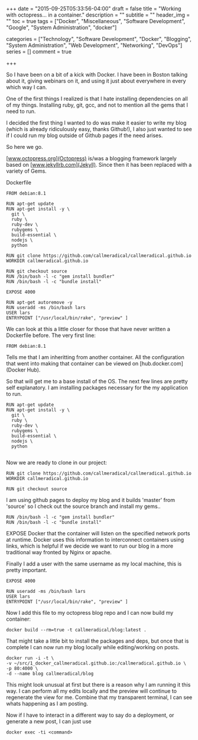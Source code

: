 +++
date = "2015-09-25T05:33:56-04:00"
draft = false
title = "Working with octopress... in a container."
description = ""
subtitle = ""
header_img = ""
toc = true
tags = ["Docker", "Miscellaneous", "Software Development", "Google", "System Administration", "docker"]

categories = ["Technology", "Software Development", "Docker", "Blogging", "System Administration", "Web Development", "Networking", "DevOps"]
series = []
comment = true

+++

So I have been on a bit of a kick with Docker. I have been in Boston talking 
about it, giving webinars on it, and using it just about everywhere in every 
which way I can.

One of the first things I realized is that I hate installing dependencies on 
all of my things. Installing ruby, git, gcc, and not to mention all the gems 
that I need to run. 

I decided the first thing I wanted to do was make it easier to write my blog
(which is already ridiculously easy, thanks Github!), I also just wanted to 
see if I could run my blog outside of Github pages if the need arises.
<!-- more -->
So here we go.

[www.octopress.org](Octopress) is/was a blogging framework largely based on 
[www.jekyllrb.com](Jekyll). Since then it has been replaced with a variety 
of Gems. 

Dockerfile
```
FROM debian:8.1

RUN apt-get update
RUN apt-get install -y \
  git \
  ruby \
  ruby-dev \
  rubygems \
  build-essential \
  nodejs \
  python

RUN git clone https://github.com/callmeradical/callmeradical.github.io
WORKDIR callmeradical.github.io

RUN git checkout source
RUN /bin/bash -l -c "gem install bundler"
RUN /bin/bash -l -c "bundle install"

EXPOSE 4000

RUN apt-get autoremove -y
RUN useradd -ms /bin/bash lars
USER lars
ENTRYPOINT ["/usr/local/bin/rake", "preview" ]
```
We can look at this a little closer for those that have never written a Dockerfile before.
The very first line:
```
FROM debian:8.1
```

Tells me that I am inheritting from another container. All the configuration that went into 
making that container can be viewed on [hub.docker.com](Docker Hub).

So that will get me to a base install of the OS. The next few lines are pretty self 
explanatory. I am installing packages necessary for the my application to run.

```
RUN apt-get update
RUN apt-get install -y \
  git \
  ruby \
  ruby-dev \
  rubygems \
  build-essential \
  nodejs \
  python


```

Now we are ready to clone in our project:

```
RUN git clone https://github.com/callmeradical/callmeradical.github.io
WORKDIR callmeradical.github.io

RUN git checkout source
```
I am using github pages to deploy my blog and it builds 'master' from 'source' so 
I check out the source branch and install my gems..

```
RUN /bin/bash -l -c "gem install bundler"
RUN /bin/bash -l -c "bundle install"
```
EXPOSE Docker that the container will listen on the specified network ports at runtime. 
Docker uses this information to interconnect containers using links, which is helpful if 
we decide we want to run our blog in a more traditional way fronted by Nginx or apache.

Finally I add a user with the same username as my local machine, this is pretty important.
```
EXPOSE 4000

RUN useradd -ms /bin/bash lars
USER lars
ENTRYPOINT ["/usr/local/bin/rake", "preview" ]
```

Now I add this file to my octopress blog repo and I can now build my container:

```
docker build --rm=true -t callmeradical/blog:latest .
```


That might take a little bit to install the packages and deps, but once that is complete 
I can now run my blog locally while editing/working on posts.

```
docker run -i -t \
-v ~/src/1_docker_callmeradical.github.io:/callmeradical.github.io \ 
-p 80:4000 \
-d --name blog callmeradical/blog              
```

This might look unusual at first but there is a reason why I am running it this way.
I can perform all my edits locally and the preview will continue to regenerate the view 
for me. Combine that my transparent terminal, I can see whats happening as I am posting.

Now if I have to interact in a different way to say do a deployment, or generate a new 
post, I can just use 
```
docker exec -ti <command>
```

